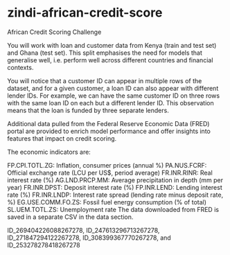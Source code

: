 # zindi-african-credit-score
African Credit Scoring Challenge

You will work with loan and customer data from Kenya (train and test set) and Ghana (test set). This split emphasises the need for models that generalise well, i.e. perform well across different countries and financial contexts.

You will notice that a customer ID can appear in multiple rows of the dataset, and for a given customer, a loan ID can also appear with different lender IDs. For example, we can have the same customer ID on three rows with the same loan ID on each but a different lender ID. This observation means that the loan is funded by three separate lenders.

Additional data pulled from the Federal Reserve Economic Data (FRED) portal are provided to enrich model performance and offer insights into features that impact on credit scoring.

The economic indicators are:

FP.CPI.TOTL.ZG: Inflation, consumer prices (annual %)
PA.NUS.FCRF: Official exchange rate (LCU per US$, period average)
FR.INR.RINR: Real interest rate (%)
AG.LND.PRCP.MM: Average precipitation in depth (mm per year)
FR.INR.DPST: Deposit interest rate (%)
FP.INR.LEND: Lending interest rate (%)
FR.INR.LNDP: Interest rate spread (lending rate minus deposit rate, %)
EG.USE.COMM.FO.ZS: Fossil fuel energy consumption (% of total)
SL.UEM.TOTL.ZS: Unemployment rate
The data downloaded from FRED is saved in a separate CSV in the data section.



ID_269404226088267278, ID_247613296713267278, ID_271847294122267278, ID_308399367770267278, and ID_253278278418267278